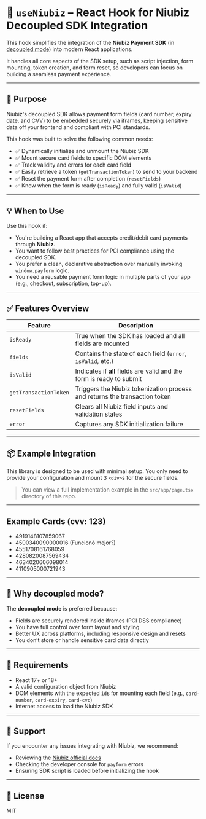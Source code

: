 # 🧾 `useNiubiz` – React Hook for Niubiz Decoupled SDK Integration

This hook simplifies the integration of the **Niubiz Payment SDK** (in [decoupled mode](https://desarrolladores.niubiz.com.pe/docs/desacoplado)) into modern React applications.

It handles all core aspects of the SDK setup, such as script injection, form mounting, token creation, and form reset, so developers can focus on building a seamless payment experience.

---

## 🎯 Purpose

Niubiz's decoupled SDK allows payment form fields (card number, expiry date, and CVV) to be embedded securely via iframes, keeping sensitive data off your frontend and compliant with PCI standards.

This hook was built to solve the following common needs:

- ✅ Dynamically initialize and unmount the Niubiz SDK
- ✅ Mount secure card fields to specific DOM elements
- ✅ Track validity and errors for each card field
- ✅ Easily retrieve a token (`getTransactionToken`) to send to your backend
- ✅ Reset the payment form after completion (`resetFields`)
- ✅ Know when the form is ready (`isReady`) and fully valid (`isValid`)

---

## 💡 When to Use

Use this hook if:

- You're building a React app that accepts credit/debit card payments through **Niubiz**.
- You want to follow best practices for PCI compliance using the decoupled SDK.
- You prefer a clean, declarative abstraction over manually invoking `window.payform` logic.
- You need a reusable payment form logic in multiple parts of your app (e.g., checkout, subscription, top-up).

---

## ✅ Features Overview

| Feature               | Description                                                                |
| --------------------- | -------------------------------------------------------------------------- |
| `isReady`             | True when the SDK has loaded and all fields are mounted                    |
| `fields`              | Contains the state of each field (`error`, `isValid`, etc.)                |
| `isValid`             | Indicates if **all** fields are valid and the form is ready to submit      |
| `getTransactionToken` | Triggers the Niubiz tokenization process and returns the transaction token |
| `resetFields`         | Clears all Niubiz field inputs and validation states                       |
| `error`               | Captures any SDK initialization failure                                    |

---

## 📦 Example Integration

This library is designed to be used with minimal setup. You only need to provide your configuration and mount 3 `<div>`s for the secure fields.

> You can view a full implementation example in the `src/app/page.tsx` directory of this repo.

---

## Example Cards (cvv: 123)

- 4919148107859067
- 4500340090000016 (Funcionó mejor?)
- 4551708161768059
- 4280820087569434
- 4634020606098014
- 4110905000721943

---

## 🔐 Why decoupled mode?

The **decoupled mode** is preferred because:

- Fields are securely rendered inside iframes (PCI DSS compliance)
- You have full control over form layout and styling
- Better UX across platforms, including responsive design and resets
- You don’t store or handle sensitive card data directly

---

## 🧰 Requirements

- React 17+ or 18+
- A valid configuration object from Niubiz
- DOM elements with the expected `id`s for mounting each field (e.g., `card-number`, `card-expiry`, `card-cvc`)
- Internet access to load the Niubiz SDK

---

## 🛟 Support

If you encounter any issues integrating with Niubiz, we recommend:

- Reviewing the [Niubiz official docs](https://desarrolladores.niubiz.com.pe/docs/desacoplado)
- Checking the developer console for `payform` errors
- Ensuring SDK script is loaded before initializing the hook

---

## 📄 License

MIT
